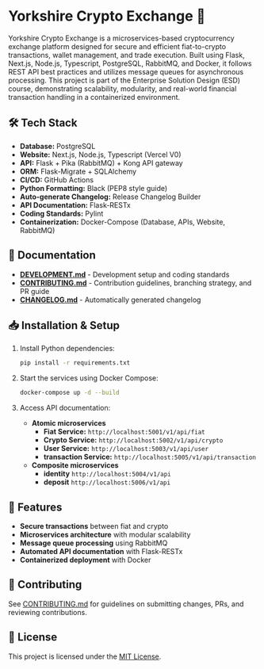 # Yorkshire Crypto Exchange 🚀

Yorkshire Crypto Exchange is a microservices-based cryptocurrency exchange platform designed for secure and efficient fiat-to-crypto transactions, wallet management, and trade execution. Built using Flask, Next.js, Node.js, Typescript, PostgreSQL, RabbitMQ, and Docker, it follows REST API best practices and utilizes message queues for asynchronous processing. This project is part of the Enterprise Solution Design (ESD) course, demonstrating scalability, modularity, and real-world financial transaction handling in a containerized environment.

## 🛠 Tech Stack

- **Database:** PostgreSQL
- **Website:** Next.js, Node.js, Typescript (Vercel V0)
- **API:** Flask + Pika (RabbitMQ) + Kong API gateway
- **ORM:** Flask-Migrate + SQLAlchemy
- **CI/CD:** GitHub Actions
- **Python Formatting:** Black (PEP8 style guide)
- **Auto-generate Changelog:** Release Changelog Builder
- **API Documentation:** Flask-RESTx
- **Coding Standards:** Pylint
- **Containerization:** Docker-Compose (Database, APIs, Website, RabbitMQ)

## 📜 Documentation

- **[DEVELOPMENT.md](DEVELOPMENT.md)** - Development setup and coding standards
- **[CONTRIBUTING.md](CONTRIBUTING.md)** - Contribution guidelines, branching strategy, and PR guide
- **[CHANGELOG.md](CHANGELOG.md)** - Automatically generated changelog

## 📥 Installation & Setup

1. Install Python dependencies:
   ```sh
   pip install -r requirements.txt
   ```

2. Start the services using Docker Compose:
   ```sh
   docker-compose up -d --build
   ```

3. Access API documentation:
   - **Atomic microservices**
      - **Fiat Service:** `http://localhost:5001/v1/api/fiat`
      - **Crypto Service:** `http://localhost:5002/v1/api/crypto`
      - **User Service:** `http://localhost:5003/v1/api/user`
      - **transaction Service:** `http://localhost:5005/v1/api/transaction`
   - **Composite microservices**
      - **identity** `http://localhost:5004/v1/api`
      - **deposit** `http://localhost:5006/v1/api`


## 📌 Features
- **Secure transactions** between fiat and crypto
- **Microservices architecture** with modular scalability
- **Message queue processing** using RabbitMQ
- **Automated API documentation** with Flask-RESTx
- **Containerized deployment** with Docker

## 🤝 Contributing
See [CONTRIBUTING.md](CONTRIBUTING.md) for guidelines on submitting changes, PRs, and reviewing contributions.

## 📝 License
This project is licensed under the [MIT License](LICENSE).